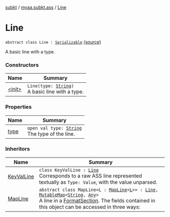 [subkt](../../index.md) / [myaa.subkt.ass](../index.md) / [Line](./index.md)

# Line

`abstract class Line : `[`Serializable`](https://docs.oracle.com/javase/9/docs/api/java/io/Serializable.html) [(source)](https://github.com/Myaamori/SubKt/blob/0.1.10/src/main/kotlin/myaa/subkt/ass/parser.kt#L244)

A basic line with a type.

### Constructors

| Name | Summary |
|---|---|
| [&lt;init&gt;](-init-.md) | `Line(type: `[`String`](https://kotlinlang.org/api/latest/jvm/stdlib/kotlin/-string/index.html)`)`<br>A basic line with a type. |

### Properties

| Name | Summary |
|---|---|
| [type](type.md) | `open val type: `[`String`](https://kotlinlang.org/api/latest/jvm/stdlib/kotlin/-string/index.html)<br>The type of the line. |

### Inheritors

| Name | Summary |
|---|---|
| [KeyValLine](../-key-val-line/index.md) | `class KeyValLine : `[`Line`](./index.md)<br>Corresponds to a raw ASS line represented textually as `Type: Value`, with the value unparsed. |
| [MapLine](../-map-line/index.md) | `abstract class MapLine<L : `[`MapLine`](../-map-line/index.md)`<`[`L`](../-map-line/index.md#L)`>> : `[`Line`](./index.md)`, `[`MutableMap`](https://kotlinlang.org/api/latest/jvm/stdlib/kotlin.collections/-mutable-map/index.html)`<`[`String`](https://kotlinlang.org/api/latest/jvm/stdlib/kotlin/-string/index.html)`, `[`Any`](https://kotlinlang.org/api/latest/jvm/stdlib/kotlin/-any/index.html)`>`<br>A line in a [FormatSection](../-format-section/index.md). The fields contained in this object can be accessed in three ways: |

